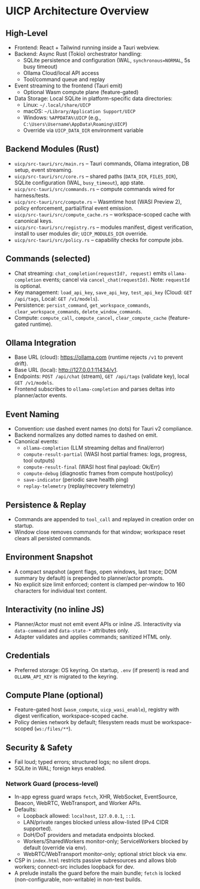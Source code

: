 # UICP Architecture Overview

## High-Level

- Frontend: React + Tailwind running inside a Tauri webview.
- Backend: Async Rust (Tokio) orchestrator handling:
  - SQLite persistence and configuration (WAL, `synchronous=NORMAL`, 5s busy timeout)
  - Ollama Cloud/local API access
  - Tool/command queue and replay
- Event streaming to the frontend (Tauri emit)
  - Optional Wasm compute plane (feature-gated)
- Data Storage: Local SQLite in platform-specific data directories:
  - Linux: `~/.local/share/UICP`
  - macOS: `~/Library/Application Support/UICP`
  - Windows: `%APPDATA%\UICP` (e.g., `C:\Users\Username\AppData\Roaming\UICP`)
  - Override via `UICP_DATA_DIR` environment variable

## Backend Modules (Rust)

- `uicp/src-tauri/src/main.rs` – Tauri commands, Ollama integration, DB setup, event streaming.
- `uicp/src-tauri/src/core.rs` – shared paths (`DATA_DIR`, `FILES_DIR`), SQLite configuration (WAL, `busy_timeout`), app state.
- `uicp/src-tauri/src/commands.rs` – compute commands wired for harness/tests.
- `uicp/src-tauri/src/compute.rs` – Wasmtime host (WASI Preview 2), policy enforcement, partial/final event emission.
- `uicp/src-tauri/src/compute_cache.rs` – workspace-scoped cache with canonical keys.
- `uicp/src-tauri/src/registry.rs` – modules manifest, digest verification, install to user modules dir; `UICP_MODULES_DIR` override.
- `uicp/src-tauri/src/policy.rs` – capability checks for compute jobs.

## Commands (selected)

- Chat streaming: `chat_completion(requestId?, request)` emits `ollama-completion` events; cancel via `cancel_chat(requestId)`. Note: `requestId` is optional.
- Key management: `load_api_key`, `save_api_key`, `test_api_key` (Cloud: `GET /api/tags`, Local: `GET /v1/models`).
- Persistence: `persist_command`, `get_workspace_commands`, `clear_workspace_commands`, `delete_window_commands`.
- Compute: `compute_call`, `compute_cancel`, `clear_compute_cache` (feature-gated runtime).

## Ollama Integration

- Base URL (cloud): <https://ollama.com> (runtime rejects `/v1` to prevent drift).
- Base URL (local): <http://127.0.0.1:11434/v1>.
- Endpoints: `POST /api/chat` (stream), `GET /api/tags` (validate key), local `GET /v1/models`.
- Frontend subscribes to `ollama-completion` and parses deltas into planner/actor events.

## Event Naming

- Convention: use dashed event names (no dots) for Tauri v2 compliance.
- Backend normalizes any dotted names to dashed on emit.
- Canonical events:
  - `ollama-completion` (LLM streaming deltas and final/error)
  - `compute-result-partial` (WASI host partial frames: logs, progress, tool outputs)
  - `compute-result-final` (WASI host final payload: Ok/Err)
  - `compute-debug` (diagnostic frames from compute host/policy)
  - `save-indicator` (periodic save health ping)
  - `replay-telemetry` (replay/recovery telemetry)

## Persistence & Replay

- Commands are appended to `tool_call` and replayed in creation order on startup.
- Window close removes commands for that window; workspace reset clears all persisted commands.

## Environment Snapshot

- A compact snapshot (agent flags, open windows, last trace; DOM summary by default) is prepended to planner/actor prompts.
- No explicit size limit enforced; content is clamped per-window to 160 characters for individual text content.

## Interactivity (no inline JS)

- Planner/Actor must not emit event APIs or inline JS. Interactivity via `data-command` and `data-state-*` attributes only.
- Adapter validates and applies commands; sanitized HTML only.

## Credentials

- Preferred storage: OS keyring. On startup, `.env` (if present) is read and `OLLAMA_API_KEY` is migrated to the keyring.

## Compute Plane (optional)

- Feature-gated host (`wasm_compute`, `uicp_wasi_enable`), registry with digest verification, workspace-scoped cache.
- Policy denies network by default; filesystem reads must be workspace-scoped (`ws:/files/**`).

## Security & Safety

- Fail loud; typed errors; structured logs; no silent drops.
- SQLite in WAL; foreign keys enabled.

### Network Guard (process-level)

- In-app egress guard wraps `fetch`, XHR, WebSocket, EventSource, Beacon, WebRTC, WebTransport, and Worker APIs.
- Defaults:
  - Loopback allowed: `localhost`, `127.0.0.1`, `::1`.
  - LAN/private ranges blocked unless allow-listed (IPv4 CIDR supported).
  - DoH/DoT providers and metadata endpoints blocked.
  - Workers/SharedWorkers monitor-only; ServiceWorkers blocked by default (override via env).
  - WebRTC/WebTransport monitor-only; optional strict block via env.
- CSP in `index.html` restricts passive subresources and allows blob workers; connect-src includes loopback for dev.
- A prelude installs the guard before the main bundle; `fetch` is locked (non-configurable, non-writable) in non-test builds.
